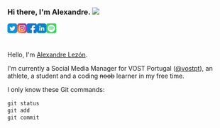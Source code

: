 ### Hi there, I'm Alexandre. <img src="https://media.giphy.com/media/hvRJCLFzcasrR4ia7z/giphy.gif" width="25px">
<a href="https://twitter.com/alexandrelezon">
  <img align="left" alt="Alexandre Lezón | Twitter" width="22px" src="https://raw.githubusercontent.com/alexandrelezon/logos/main/logos-1-original/twitter-original.svg" />
</a>
<a href="https://www.instagram.com/alexandrelezon/">
  <img align="left" alt="Alexandre Lezón | Instagram" width="22px" src="https://raw.githubusercontent.com/alexandrelezon/logos/main/logos-1-original/instagram-original.svg" />
</a>
<a href="https://facebook.com/alexandrelezon">
  <img align="left" alt="Alexandre Lezón | Facebook" width="22px" src="https://raw.githubusercontent.com/alexandrelezon/logos/main/logos-1-original/facebook-original.svg" />
</a>
<a href="https://www.linkedin.com/in/alexandrelezon/">
  <img align="left" alt="Alexandre Lezón | LinkedIn" width="22px" src="https://raw.githubusercontent.com/alexandrelezon/logos/main/logos-1-original/linkedin-original.svg" />
</a>
<a href="https://open.spotify.com/user/alexandrelezon">
  <img align="left" alt="Alexandre Lezón | Spotify" width="22px" src="https://raw.githubusercontent.com/alexandrelezon/logos/main/logos-1-original/spotify-original.svg" />
</a>

![]()

<br />

Hello, I'm [Alexandre Lezón](https://github.com/alexandrelezon).

I'm currently a Social Media Manager for VOST Portugal ([@vostpt](https://github.com/vostpt)), an athlete, a student and a coding ~~noob~~ learner in my free time.

I only know these Git commands:
```
git status
git add
git commit
```
